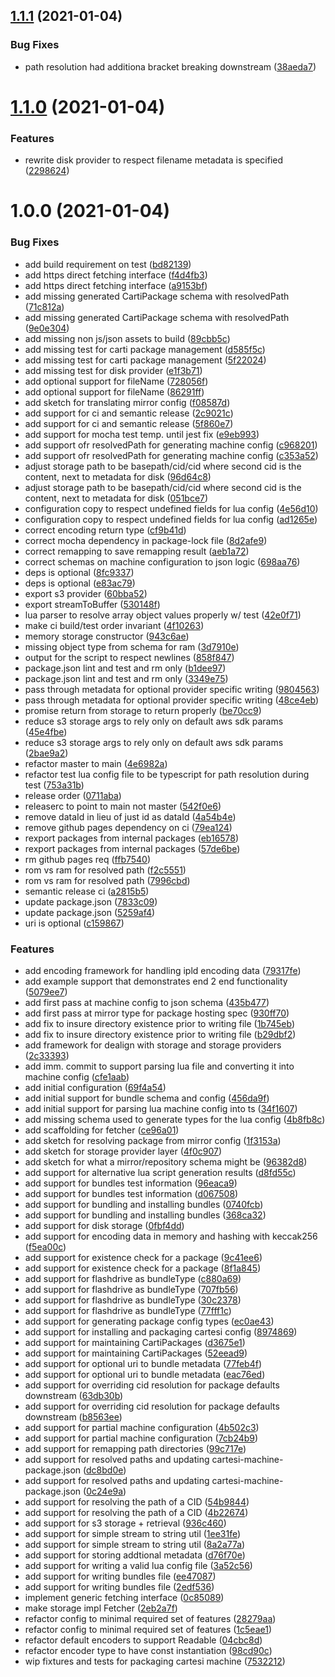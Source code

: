 ## [1.1.1](https://github.com/createdreamtech/carti-lib/compare/1.1.0...1.1.1) (2021-01-04)


### Bug Fixes

* path resolution had additiona bracket breaking downstream ([38aeda7](https://github.com/createdreamtech/carti-lib/commit/38aeda7677837cbd08de29188872e443961ecf1d))

# [1.1.0](https://github.com/createdreamtech/carti-lib/compare/1.0.0...1.1.0) (2021-01-04)


### Features

* rewrite disk provider to respect filename metadata is specified ([2298624](https://github.com/createdreamtech/carti-lib/commit/2298624d01c6305d03104c41b82eb38465e3535c))

# 1.0.0 (2021-01-04)


### Bug Fixes

* add build requirement on test ([bd82139](https://github.com/createdreamtech/carti-lib/commit/bd82139820d29926f1841a95c07734a6b61ae3e6))
* add https direct fetching interface ([f4d4fb3](https://github.com/createdreamtech/carti-lib/commit/f4d4fb3bdfdb6b1cc05e39d481690394348d147c))
* add https direct fetching interface ([a9153bf](https://github.com/createdreamtech/carti-lib/commit/a9153bf95c50dbf52ebfb5d11a4586cd46c0e640))
* add missing generated CartiPackage schema with resolvedPath ([71c812a](https://github.com/createdreamtech/carti-lib/commit/71c812a5da233b59efcff7489d89ca8c5519bca7))
* add missing generated CartiPackage schema with resolvedPath ([9e0e304](https://github.com/createdreamtech/carti-lib/commit/9e0e3048e2926f506173d2692160ae373df3826e))
* add missing non js/json assets to build ([89cbb5c](https://github.com/createdreamtech/carti-lib/commit/89cbb5c76a03a2b01774425afa57efb4001409e1))
* add missing test for carti package management ([d585f5c](https://github.com/createdreamtech/carti-lib/commit/d585f5cd6d210d1bb895e75301ab6d18d27fa3b7))
* add missing test for carti package management ([5f22024](https://github.com/createdreamtech/carti-lib/commit/5f22024a945980b11530a13885b0dbb5950b5084))
* add missing test for disk provider ([e1f3b71](https://github.com/createdreamtech/carti-lib/commit/e1f3b71004f3e634d41fc1d1dd633d0f04126718))
* add optional support for fileName ([728056f](https://github.com/createdreamtech/carti-lib/commit/728056f9ba6f6540d888203473942f78d950d150))
* add optional support for fileName ([86291ff](https://github.com/createdreamtech/carti-lib/commit/86291ff96ed278716d57f328880e17386fc0d000))
* add sketch for translating mirror config ([f08587d](https://github.com/createdreamtech/carti-lib/commit/f08587d28910cacd150ceec60f9e217289f0e0fe))
* add support for ci and semantic release ([2c9021c](https://github.com/createdreamtech/carti-lib/commit/2c9021ca62626877127b0b7d83b70f0ac29aeaaa))
* add support for ci and semantic release ([5f860e7](https://github.com/createdreamtech/carti-lib/commit/5f860e7ccbf93394edcbe759664972f91114d783))
* add support for mocha test temp. until jest fix ([e9eb993](https://github.com/createdreamtech/carti-lib/commit/e9eb993c87fadb94319564ab101f272eea1f35b0))
* add support ofr resolvedPath for generating machine config ([c968201](https://github.com/createdreamtech/carti-lib/commit/c968201214119f1fd97e98defd7aa20f746278f5))
* add support ofr resolvedPath for generating machine config ([c353a52](https://github.com/createdreamtech/carti-lib/commit/c353a520e7692ebf83ae1e35058c534d1f5d53ce))
* adjust storage path to be basepath/cid/cid where second cid is the content, next to metadata for disk ([96d64c8](https://github.com/createdreamtech/carti-lib/commit/96d64c85e737e49c0ccf3b669ffc23566a015729))
* adjust storage path to be basepath/cid/cid where second cid is the content, next to metadata for disk ([051bce7](https://github.com/createdreamtech/carti-lib/commit/051bce70a312c88bd1a5f8b9957b141bab2180ce))
* configuration copy to respect undefined fields for lua config ([4e56d10](https://github.com/createdreamtech/carti-lib/commit/4e56d1096bcc3a6f73af894bddaacdef298ab9c3))
* configuration copy to respect undefined fields for lua config ([ad1265e](https://github.com/createdreamtech/carti-lib/commit/ad1265e9829d7cfb34ab0008b32800c021387ceb))
* correct encoding return type ([cf9b41d](https://github.com/createdreamtech/carti-lib/commit/cf9b41d498b418885a82ba339912236f85e379bf))
* correct mocha dependency in package-lock file ([8d2afe9](https://github.com/createdreamtech/carti-lib/commit/8d2afe9e1e3b525dce8243d32875e3117169f05c))
* correct remapping to save remapping result ([aeb1a72](https://github.com/createdreamtech/carti-lib/commit/aeb1a7298eb5aa2fdd344f5db5fd2284d2c41c29))
* correct schemas on machine configuration to json logic ([698aa76](https://github.com/createdreamtech/carti-lib/commit/698aa7685249aa0e8990aa1a2f61869944558297))
* deps is optional ([8fc9337](https://github.com/createdreamtech/carti-lib/commit/8fc933703b5d907c3cc58af568f40d9e4a17691b))
* deps is optional ([e83ac79](https://github.com/createdreamtech/carti-lib/commit/e83ac791bece4fb45ca829414b2d59b941c60551))
* export s3 provider ([60bba52](https://github.com/createdreamtech/carti-lib/commit/60bba52ba658d04da71f883c526a414c86291793))
* export streamToBuffer ([530148f](https://github.com/createdreamtech/carti-lib/commit/530148f8cbae4d5473c005571eb453318e3b6a89))
* lua parser to resolve array object values properly w/ test ([42e0f71](https://github.com/createdreamtech/carti-lib/commit/42e0f71fd9c442c1d61ecdd845ef6b02c6ad30fa))
* make ci build/test order invariant ([4f10263](https://github.com/createdreamtech/carti-lib/commit/4f1026397c5bfce69028e76850ca03fa42a09407))
* memory storage constructor ([943c6ae](https://github.com/createdreamtech/carti-lib/commit/943c6ae95d1e20b393d30d8ee88e6d546937f4a7))
* missing object type from schema for ram ([3d7910e](https://github.com/createdreamtech/carti-lib/commit/3d7910eac4163670ecf1513cf173d36f864d2135))
* output for the script to respect newlines ([858f847](https://github.com/createdreamtech/carti-lib/commit/858f847ee44acc957904343eae2ce300968fdb23))
* package.json lint and test and rm only ([b1dee97](https://github.com/createdreamtech/carti-lib/commit/b1dee9749b3ebc002a7158e52f8ce72b87bb644f))
* package.json lint and test and rm only ([3349e75](https://github.com/createdreamtech/carti-lib/commit/3349e75b29465d12508bd55ccc5f202c6dd490fe))
* pass through metadata for optional provider specific writing ([9804563](https://github.com/createdreamtech/carti-lib/commit/98045639e0297986530bf8dca7f5690c7d758545))
* pass through metadata for optional provider specific writing ([48ce4eb](https://github.com/createdreamtech/carti-lib/commit/48ce4ebc568b1ff999ecf1c0665898b6a78fac80))
* promise return from storage to return properly ([be70cc9](https://github.com/createdreamtech/carti-lib/commit/be70cc9181946ba8b7cc05ae597dd56e0ca5bbdb))
* reduce s3 storage args to rely only on default aws sdk params ([45e4fbe](https://github.com/createdreamtech/carti-lib/commit/45e4fbed53186ecaef362e7bb29f6a9fd2c9c842))
* reduce s3 storage args to rely only on default aws sdk params ([2bae9a2](https://github.com/createdreamtech/carti-lib/commit/2bae9a2fe8fdc4954aa0f7b2e77073d14f3dbcf8))
* refactor master to main ([4e6982a](https://github.com/createdreamtech/carti-lib/commit/4e6982acde64ff86befd3a7a186c9aa41f3fe5d6))
* refactor test lua config file to be typescript for path resolution during test ([753a31b](https://github.com/createdreamtech/carti-lib/commit/753a31bf274344f3bab922a100259ae488f56585))
* release order ([0711aba](https://github.com/createdreamtech/carti-lib/commit/0711aba2ec4cbb1a8ee8f0760e817f1117abb482))
* releaserc to point to main not master ([542f0e6](https://github.com/createdreamtech/carti-lib/commit/542f0e62ff092e47f1a867092498ad9360d8d580))
* remove dataId in lieu of just id as dataId ([4a54b4e](https://github.com/createdreamtech/carti-lib/commit/4a54b4eba2fbb79e7fb8ed8cf52e7cd0247946a0))
* remove github pages dependency on ci ([79ea124](https://github.com/createdreamtech/carti-lib/commit/79ea124edc5086cae9a77fc4138aef8569f38cd4))
* rexport packages from internal packages ([eb16578](https://github.com/createdreamtech/carti-lib/commit/eb16578b56290c50b57f6be1b4cb3a6d56c28624))
* rexport packages from internal packages ([57de6be](https://github.com/createdreamtech/carti-lib/commit/57de6be76302bd62298e9a55e0ef802de96dfe43))
* rm github pages req ([ffb7540](https://github.com/createdreamtech/carti-lib/commit/ffb75404933f9868347ffbe480d94b49d0040cec))
* rom vs ram for resolved path ([f2c5551](https://github.com/createdreamtech/carti-lib/commit/f2c55512e12e7ad17b267b17c3c9be4321a25813))
* rom vs ram for resolved path ([7996cbd](https://github.com/createdreamtech/carti-lib/commit/7996cbdbbb9d269400ce10addfcc830c607a44f1))
* semantic release ci ([a2815b5](https://github.com/createdreamtech/carti-lib/commit/a2815b5a82edc3cf6c1a9d7757b76837b5af5318))
* update package.json ([7833c09](https://github.com/createdreamtech/carti-lib/commit/7833c094ed9b8ad6256de586c78b33070d9d0ce5))
* update package.json ([5259af4](https://github.com/createdreamtech/carti-lib/commit/5259af4086f8f2f56a8802d7d4706b0bb7974cfb))
* uri is optional ([c159867](https://github.com/createdreamtech/carti-lib/commit/c15986728f238d01dd2e162db727bab89fba1fc4))


### Features

* add encoding framework for handling ipld encoding data ([79317fe](https://github.com/createdreamtech/carti-lib/commit/79317fe19e6a3e907fe6727f1b06a8e6f110c544))
* add example support that demonstrates end 2 end functionality ([5079ee7](https://github.com/createdreamtech/carti-lib/commit/5079ee73d2f6baa1449524c64f69192fb1dec1a0))
* add first pass at machine config to json schema ([435b477](https://github.com/createdreamtech/carti-lib/commit/435b477c6dd85979b3f4cb6a07093043a2f3604f))
* add first pass at mirror type for package hosting spec ([930ff70](https://github.com/createdreamtech/carti-lib/commit/930ff709fc1206b826e82d97c59b1fe96121c274))
* add fix to insure directory existence prior to writing file ([1b745eb](https://github.com/createdreamtech/carti-lib/commit/1b745ebdf175c37d6deaedbaabf9641c502807bf))
* add fix to insure directory existence prior to writing file ([b29dbf2](https://github.com/createdreamtech/carti-lib/commit/b29dbf2ac8a6656811ba659868a28021d260673b))
* add framework for dealign with storage and storage providers ([2c33393](https://github.com/createdreamtech/carti-lib/commit/2c33393774fac3ceff6a8bca0f25f2bc7a4f9b17))
* add imm. commit to support parsing lua file and converting it into machine config ([cfe1aab](https://github.com/createdreamtech/carti-lib/commit/cfe1aab80c675440a6cb9015222f920fae301d96))
* add initial configuration ([69f4a54](https://github.com/createdreamtech/carti-lib/commit/69f4a54c61bc80a847c00c422cca006a2288895d))
* add initial support for bundle schema and config ([456da9f](https://github.com/createdreamtech/carti-lib/commit/456da9f28921ac6df588176ae67b7ff5caed1052))
* add initial support for parsing lua machine config into ts ([34f1607](https://github.com/createdreamtech/carti-lib/commit/34f16079354f48165a0b5ae25c98d61f515c96cf))
* add missing schema used to generate types for the lua config ([4b8fb8c](https://github.com/createdreamtech/carti-lib/commit/4b8fb8c58d216c3fd326e79ca8b7fd4b7476f8f2))
* add scaffolding for fetcher ([ce96a01](https://github.com/createdreamtech/carti-lib/commit/ce96a015d6afee34cf50537531105aec8ac67fa9))
* add sketch for resolving package from mirror config ([1f3153a](https://github.com/createdreamtech/carti-lib/commit/1f3153aba7e497aabe6c6be4c81edc302cf08040))
* add sketch for storage provider layer ([4f0c907](https://github.com/createdreamtech/carti-lib/commit/4f0c9075616bb67891283bd86f92e78d5775c10e))
* add sketch for what a mirror/repository schema might be ([96382d8](https://github.com/createdreamtech/carti-lib/commit/96382d88cb299a112b165243fe798f5bb27fb045))
* add support for alternative lua script generation results ([d8fd55c](https://github.com/createdreamtech/carti-lib/commit/d8fd55c4d40584f2d86ab401b34400d78ce83266))
* add support for bundles test information ([96eaca9](https://github.com/createdreamtech/carti-lib/commit/96eaca90ce48565a068f465f7561ce2e1f6d0741))
* add support for bundles test information ([d067508](https://github.com/createdreamtech/carti-lib/commit/d067508d749ccde526c31719851a6c307352aa25))
* add support for bundling and installing bundles ([0740fcb](https://github.com/createdreamtech/carti-lib/commit/0740fcb20e9d646dd9d3c10486eab6fd259108f3))
* add support for bundling and installing bundles ([368ca32](https://github.com/createdreamtech/carti-lib/commit/368ca327019fd1cba3f8483b235be9d7a23d1863))
* add support for disk storage ([0fbf4dd](https://github.com/createdreamtech/carti-lib/commit/0fbf4ddd6630e7e7c8a383863d54a4239b03f585))
* add support for encoding data in memory and hashing with  keccak256 ([f5ea00c](https://github.com/createdreamtech/carti-lib/commit/f5ea00c31b9835737bcf67d832c5c79e2abc475e))
* add support for existence check for a package ([9c41ee6](https://github.com/createdreamtech/carti-lib/commit/9c41ee6825cb9375176684e0d8038cd3ee24ad97))
* add support for existence check for a package ([8f1a845](https://github.com/createdreamtech/carti-lib/commit/8f1a845f571d987d257b3b86e698135b9b81e060))
* add support for flashdrive as bundleType ([c880a69](https://github.com/createdreamtech/carti-lib/commit/c880a69378736b4be684b369d0d3014a1ee617c0))
* add support for flashdrive as bundleType ([707fb56](https://github.com/createdreamtech/carti-lib/commit/707fb5695571e09350f8748a044efb7fed2be949))
* add support for flashdrive as bundleType ([30c2378](https://github.com/createdreamtech/carti-lib/commit/30c2378be0ca9b54447826b5a28e5cdfca3c2cf3))
* add support for flashdrive as bundleType ([77fff1c](https://github.com/createdreamtech/carti-lib/commit/77fff1c4e982a2c64dce7947c9af62f4ebc9c209))
* add support for generating package config types ([ec0ae43](https://github.com/createdreamtech/carti-lib/commit/ec0ae43497d6755656f168a54a9155e14d6190dd))
* add support for installing and packaging cartesi config ([8974869](https://github.com/createdreamtech/carti-lib/commit/8974869b376345fb18ddebdb55ec09cbae02465d))
* add support for maintaining CartiPackages ([d3675e1](https://github.com/createdreamtech/carti-lib/commit/d3675e1ae90d84be1763a2eca42f9c30f1491d19))
* add support for maintaining CartiPackages ([52eead9](https://github.com/createdreamtech/carti-lib/commit/52eead9a4fbd6338e93c87ef4dea5523fb2300c0))
* add support for optional uri to bundle metadata ([77feb4f](https://github.com/createdreamtech/carti-lib/commit/77feb4fafceb7ba405067d5d5e08389eb433b0a3))
* add support for optional uri to bundle metadata ([eac76ed](https://github.com/createdreamtech/carti-lib/commit/eac76edf95824becedf338452261104528daa73f))
* add support for overriding cid resolution for package defaults downstream ([63db30b](https://github.com/createdreamtech/carti-lib/commit/63db30b7111460a1a00eb894732c2baa9fe589e9))
* add support for overriding cid resolution for package defaults downstream ([b8563ee](https://github.com/createdreamtech/carti-lib/commit/b8563ee7a6923a5ae1aa4c403d2fba5fda10e5dd))
* add support for partial machine configuration ([4b502c3](https://github.com/createdreamtech/carti-lib/commit/4b502c371ee97b0ac98dd1937c039db6e3bda181))
* add support for partial machine configuration ([7cb24b9](https://github.com/createdreamtech/carti-lib/commit/7cb24b92e4cbfa60bea83105f001809bb5812d56))
* add support for remapping path directories ([99c717e](https://github.com/createdreamtech/carti-lib/commit/99c717e5b0a630170313189ba0fdf474e09a7df8))
* add support for resolved paths and updating cartesi-machine-package.json ([dc8bd0e](https://github.com/createdreamtech/carti-lib/commit/dc8bd0ebf7433d6214c021637d845ba1ebe32ca7))
* add support for resolved paths and updating cartesi-machine-package.json ([0c24e9a](https://github.com/createdreamtech/carti-lib/commit/0c24e9acc2f09f778dd5fd07ac3208a72c351e76))
* add support for resolving the path of a CID ([54b9844](https://github.com/createdreamtech/carti-lib/commit/54b9844ab1131b4fbe841279ad712734696fe33d))
* add support for resolving the path of a CID ([4b22674](https://github.com/createdreamtech/carti-lib/commit/4b22674b2e8c8c27d650e92e67812014a579bbb3))
* add support for s3 storage + retrieval ([936c460](https://github.com/createdreamtech/carti-lib/commit/936c46054c0ed96b950ec8ffb9c7445b1797f2fb))
* add support for simple stream to string util ([1ee31fe](https://github.com/createdreamtech/carti-lib/commit/1ee31fe3017e349ed129cb12d9a369e7d5b8540a))
* add support for simple stream to string util ([8a2a77a](https://github.com/createdreamtech/carti-lib/commit/8a2a77aeee78f6a9263336e8ea1ab981a08ef827))
* add support for storing addtional metadata ([d76f70e](https://github.com/createdreamtech/carti-lib/commit/d76f70e14207eb423f9a7d7a47637de919277c18))
* add support for writing a valid lua config file ([3a52c56](https://github.com/createdreamtech/carti-lib/commit/3a52c568c659e4c9e38b4ae9f0bb3acf1c86b601))
* add support for writing bundles file ([ee47087](https://github.com/createdreamtech/carti-lib/commit/ee470875abb04956d8bd696610d277ffdf85c57d))
* add support for writing bundles file ([2edf536](https://github.com/createdreamtech/carti-lib/commit/2edf5369347c8a3114536fc6d7dded456401c35c))
* implement generic fetching interface ([0c85089](https://github.com/createdreamtech/carti-lib/commit/0c85089aa2cc8c6c00ac853213bda766a1d4155f))
* make storage impl Fetcher ([2eb2a7f](https://github.com/createdreamtech/carti-lib/commit/2eb2a7fa1dc9352d97805bc52bf078b2e515140b))
* refactor config to minimal required set of features ([28279aa](https://github.com/createdreamtech/carti-lib/commit/28279aa9466687117d421da1fa3079b7c54aa248))
* refactor config to minimal required set of features ([1c5eae1](https://github.com/createdreamtech/carti-lib/commit/1c5eae13dd6ac9d03f2a2e0577238f78310c574a))
* refactor default encoders to support Readable ([04cbc8d](https://github.com/createdreamtech/carti-lib/commit/04cbc8db71b51667849d777079e9f3d4b5d96327))
* refactor encoder type to have const instantiation ([98cd90c](https://github.com/createdreamtech/carti-lib/commit/98cd90ce29e846840e8c8a9980422a5c9ccb7517))
* wip fixtures and tests for packaging cartesi machine ([7532212](https://github.com/createdreamtech/carti-lib/commit/753221265ee9dcf47ea99456cb45ead42f96e6a7))
